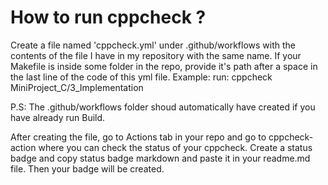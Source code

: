 # How to run cppcheck ?

Create a file named 'cppcheck.yml' under .github/workflows with the contents of the file I have in my repository with the same name. If your Makefile is inside some folder in the repo, provide it's path after a space in the last line of the code of this yml file. 
Example:
run: cppcheck MiniProject_C/3_Implementation

P.S: The .github/workflows folder shoud automatically have created if you have already run Build.

After creating the file, go to Actions tab in your repo and go to cppcheck-action where you can check the status of your cppcheck.
Create a status badge and copy status badge markdown and paste it in your readme.md file. Then your badge will be created.
